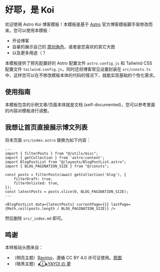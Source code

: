 # 好耶，是 Koi

欢迎使用 Astro Koi 博客模板！本模板是基于 [Astro](https://astro.build/) 官方博客模板脚手架修改而来。您可以使用本模板：

- 开设博客
- 自豪的展示自己的 [原创角色](https://zh.moegirl.org.cn/zh-hans/%E5%8E%9F%E5%88%9B%E8%A7%92%E8%89%B2)，或者是您喜欢的其它大图
- 以及更多用途（？

本模板提供了预先配置好的 Astro 配置文件 `astro.config.js` 和 Tailwind CSS 配置文件 `tailwind.config.js`，同时还将博客常见设置封装在 `src/consts.ts` 中，这样您可以在不修改模板本体的代码的情况下，就能实现基础的个性化需求。

## 使用指南

本模板包含的示例文章/页面本体就是文档 (self-documented)，您可以参考里面的内容对模板进行调整。

## 我想让首页直接展示博文列表

将本页面 `src/index.astro` 替换为如下内容：

```astro
---
import { filterPosts } from "@/utils/misc";
import { getCollection } from 'astro:content';
import BlogPostList from "@/layouts/BlogPostList.astro";
import { BLOG_PAGINATION_SIZE } from "@/consts";

const posts = filterPosts(await getCollection('blog'), {
    filterDraft: true,
    filterUnlisted: true,
});
const latestPosts = posts.slice(0, BLOG_PAGINATION_SIZE);
---

<BlogPostList data={latestPosts} currentPage={1} lastPage={Math.ceil(posts.length / BLOG_PAGINATION_SIZE)} />
```

然后删除 `src/_index.md` 即可。

## 鸣谢

本样板站头图来自：

- （明亮主题）[Ravimo](https://raviolimavioli.github.io/)，遵循 CC BY 4.0 许可证使用。[原图](https://www.pixiv.net/artworks/103383813)
- （暗黑主题）[◂Ⓘ▸YAYOI の 夢](https://twitter.com/Yayoi_no_yume)
